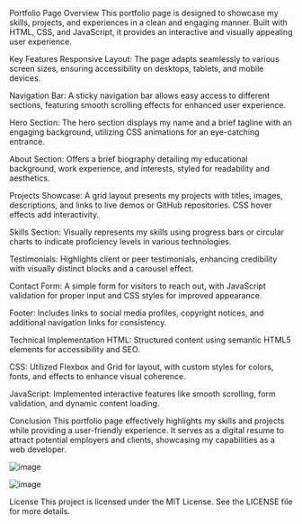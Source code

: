 
Portfolio Page
Overview
This portfolio page is designed to showcase my skills, projects, and experiences in a clean and engaging manner. Built with HTML, CSS, and JavaScript, it provides an interactive and visually appealing user experience.

Key Features
Responsive Layout: The page adapts seamlessly to various screen sizes, ensuring accessibility on desktops, tablets, and mobile devices.

Navigation Bar: A sticky navigation bar allows easy access to different sections, featuring smooth scrolling effects for enhanced user experience.

Hero Section: The hero section displays my name and a brief tagline with an engaging background, utilizing CSS animations for an eye-catching entrance.

About Section: Offers a brief biography detailing my educational background, work experience, and interests, styled for readability and aesthetics.

Projects Showcase: A grid layout presents my projects with titles, images, descriptions, and links to live demos or GitHub repositories. CSS hover effects add interactivity.

Skills Section: Visually represents my skills using progress bars or circular charts to indicate proficiency levels in various technologies.

Testimonials: Highlights client or peer testimonials, enhancing credibility with visually distinct blocks and a carousel effect.

Contact Form: A simple form for visitors to reach out, with JavaScript validation for proper input and CSS styles for improved appearance.

Footer: Includes links to social media profiles, copyright notices, and additional navigation links for consistency.

Technical Implementation
HTML: Structured content using semantic HTML5 elements for accessibility and SEO.

CSS: Utilized Flexbox and Grid for layout, with custom styles for colors, fonts, and effects to enhance visual coherence.

JavaScript: Implemented interactive features like smooth scrolling, form validation, and dynamic content loading.

Conclusion
This portfolio page effectively highlights my skills and projects while providing a user-friendly experience. It serves as a digital resume to attract potential employers and clients, showcasing my capabilities as a web developer.

![image](https://github.com/user-attachments/assets/2cd4cb95-206d-4daa-94e9-ed85a915ed59)

![image](https://github.com/user-attachments/assets/17a21a17-3bb6-4316-8692-7f8d72d0a62e)


License
This project is licensed under the MIT License. See the LICENSE file for more details.
